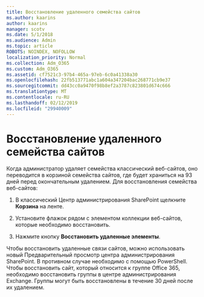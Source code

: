 ```yaml
---
title: Восстановление удаленного семейства сайтов
ms.author: kaarins
author: kaarins
manager: scotv
ms.date: 5/1/2018
ms.audience: Admin
ms.topic: article
ROBOTS: NOINDEX, NOFOLLOW
localization_priority: Normal
ms.collection: Adm_O365
ms.custom: Adm_O365
ms.assetid: cf7521c3-97b4-465a-97eb-6c0a41338a30
ms.openlocfilehash: 22fb513771abc1a604a347204bac268771cb9e37
ms.sourcegitcommit: dd43cc0a9470f98b8ef2a3787c823801d674c666
ms.translationtype: MT
ms.contentlocale: ru-RU
ms.lasthandoff: 02/12/2019
ms.locfileid: "29940009"
---
```

# <a name="restore-a-deleted-site-collection"></a>Восстановление удаленного семейства сайтов

Когда администратор удаляет семейства классический веб-сайтов, оно переводится в корзиной семейства сайтов, где будет храниться на 93 дней перед окончательным удалением. Для восстановления семейства веб-сайтов:
  
1. В классический Центр администрирования SharePoint щелкните **Корзина** на ленте. 
    
2. Установите флажок рядом с элементом коллекции веб-сайтов, которые необходимо восстановить.
    
3. Нажмите кнопку **Восстановить удаленные элементы**.
    
Чтобы восстановить удаленные связи сайтов, можно использовать новый Предварительный просмотр центра администрирования SharePoint. В противном случае необходимо с помощью PowerShell. Чтобы восстановить сайт, который относится к группе Office 365, необходимо восстановить группы в центре администрирования Exchange. Группы могут быть восстановлены в течение 30 дней после их удалением.
  

